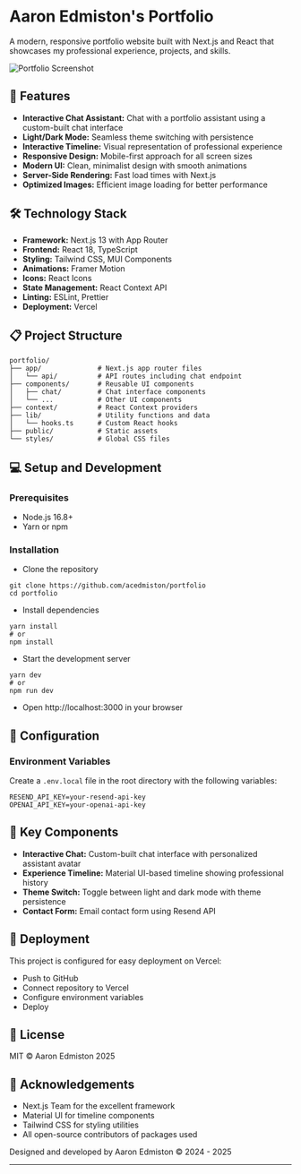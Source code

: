 # Aaron Edmiston's Portfolio

A modern, responsive portfolio website built with Next.js and React that showcases my professional experience, projects, and skills.

![Portfolio Screenshot](/PortfolioScreenshot.png)

## 🚀 Features

- **Interactive Chat Assistant:** Chat with a portfolio assistant using a custom-built chat interface
- **Light/Dark Mode:** Seamless theme switching with persistence
- **Interactive Timeline:** Visual representation of professional experience
- **Responsive Design:** Mobile-first approach for all screen sizes
- **Modern UI:** Clean, minimalist design with smooth animations
- **Server-Side Rendering:** Fast load times with Next.js
- **Optimized Images:** Efficient image loading for better performance

## 🛠️ Technology Stack

- **Framework:** Next.js 13 with App Router
- **Frontend:** React 18, TypeScript
- **Styling:** Tailwind CSS, MUI Components
- **Animations:** Framer Motion
- **Icons:** React Icons
- **State Management:** React Context API
- **Linting:** ESLint, Prettier
- **Deployment:** Vercel

## 📋 Project Structure

```
portfolio/
├── app/              # Next.js app router files
│   └── api/          # API routes including chat endpoint
├── components/       # Reusable UI components
│   ├── chat/         # Chat interface components
│   └── ...           # Other UI components
├── context/          # React Context providers
├── lib/              # Utility functions and data
│   └── hooks.ts      # Custom React hooks
├── public/           # Static assets
└── styles/           # Global CSS files
```

## 💻 Setup and Development

### Prerequisites

- Node.js 16.8+
- Yarn or npm

### Installation

- Clone the repository
```
git clone https://github.com/acedmiston/portfolio
cd portfolio
```

- Install dependencies
```
yarn install
# or
npm install
```

- Start the development server
```
yarn dev
# or
npm run dev
```

- Open http://localhost:3000 in your browser

## 🔧 Configuration

### Environment Variables

Create a `.env.local` file in the root directory with the following variables:
```
RESEND_API_KEY=your-resend-api-key
OPENAI_API_KEY=your-openai-api-key
```

## 📱 Key Components

- **Interactive Chat:** Custom-built chat interface with personalized assistant avatar
- **Experience Timeline:** Material UI-based timeline showing professional history
- **Theme Switch:** Toggle between light and dark mode with theme persistence
- **Contact Form:** Email contact form using Resend API

## 🚀 Deployment

This project is configured for easy deployment on Vercel:

- Push to GitHub
- Connect repository to Vercel
- Configure environment variables
- Deploy

## 📝 License

MIT © Aaron Edmiston 2025

## 🙏 Acknowledgements

- Next.js Team for the excellent framework
- Material UI for timeline components
- Tailwind CSS for styling utilities
- All open-source contributors of packages used

Designed and developed by Aaron Edmiston © 2024 - 2025

---
